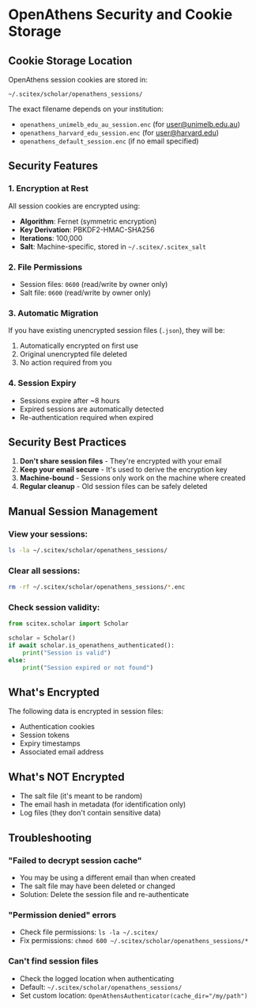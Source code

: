 # OpenAthens Security and Cookie Storage

## Cookie Storage Location

OpenAthens session cookies are stored in:
```
~/.scitex/scholar/openathens_sessions/
```

The exact filename depends on your institution:
- `openathens_unimelb_edu_au_session.enc` (for user@unimelb.edu.au)
- `openathens_harvard_edu_session.enc` (for user@harvard.edu)
- `openathens_default_session.enc` (if no email specified)

## Security Features

### 1. Encryption at Rest

All session cookies are encrypted using:
- **Algorithm**: Fernet (symmetric encryption)
- **Key Derivation**: PBKDF2-HMAC-SHA256
- **Iterations**: 100,000
- **Salt**: Machine-specific, stored in `~/.scitex/.scitex_salt`

### 2. File Permissions

- Session files: `0600` (read/write by owner only)
- Salt file: `0600` (read/write by owner only)

### 3. Automatic Migration

If you have existing unencrypted session files (`.json`), they will be:
1. Automatically encrypted on first use
2. Original unencrypted file deleted
3. No action required from you

### 4. Session Expiry

- Sessions expire after ~8 hours
- Expired sessions are automatically detected
- Re-authentication required when expired

## Security Best Practices

1. **Don't share session files** - They're encrypted with your email
2. **Keep your email secure** - It's used to derive the encryption key
3. **Machine-bound** - Sessions only work on the machine where created
4. **Regular cleanup** - Old session files can be safely deleted

## Manual Session Management

### View your sessions:
```bash
ls -la ~/.scitex/scholar/openathens_sessions/
```

### Clear all sessions:
```bash
rm -rf ~/.scitex/scholar/openathens_sessions/*.enc
```

### Check session validity:
```python
from scitex.scholar import Scholar

scholar = Scholar()
if await scholar.is_openathens_authenticated():
    print("Session is valid")
else:
    print("Session expired or not found")
```

## What's Encrypted

The following data is encrypted in session files:
- Authentication cookies
- Session tokens
- Expiry timestamps
- Associated email address

## What's NOT Encrypted

- The salt file (it's meant to be random)
- The email hash in metadata (for identification only)
- Log files (they don't contain sensitive data)

## Troubleshooting

### "Failed to decrypt session cache"
- You may be using a different email than when created
- The salt file may have been deleted or changed
- Solution: Delete the session file and re-authenticate

### "Permission denied" errors
- Check file permissions: `ls -la ~/.scitex/`
- Fix permissions: `chmod 600 ~/.scitex/scholar/openathens_sessions/*`

### Can't find session files
- Check the logged location when authenticating
- Default: `~/.scitex/scholar/openathens_sessions/`
- Set custom location: `OpenAthensAuthenticator(cache_dir="/my/path")`